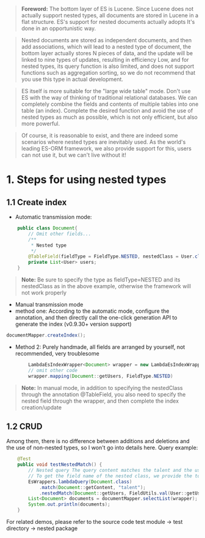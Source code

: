 > **Foreword:** The bottom layer of ES is Lucene. Since Lucene does not actually support nested types, all documents are stored in Lucene in a flat structure. ES's support for nested documents actually adopts It's done in an opportunistic way.

> Nested documents are stored as independent documents, and then add associations, which will lead to a nested type of document, the bottom layer actually stores N pieces of data, and the update will be linked to nine types of updates, resulting in efficiency Low, and for nested types, its query function is also limited, and does not support functions such as aggregation sorting, so we do not recommend that you use this type in actual development.

> ES itself is more suitable for the "large wide table" mode. Don't use ES with the way of thinking of traditional relational databases. We can completely combine the fields and contents of multiple tables into one table (an index). Complete the desired function and avoid the use of nested types as much as possible, which is not only efficient, but also more powerful.

> Of course, it is reasonable to exist, and there are indeed some scenarios where nested types are inevitably used. As the world's leading ES-ORM framework, we also provide support for this, users can not use it, but we can't live without it!


# 1. Steps for using nested types
## 1.1 Create index

- Automatic transmission mode:
````java
    public class Document{
        // Omit other fields...
        /**
         * Nested type
         */
        @TableField(fieldType = FieldType.NESTED, nestedClass = User.class)
        private List<User> users;
    }
````
> **Note:** Be sure to specify the type as fieldType=NESTED and its nestedClass as in the above example, otherwise the framework will not work properly

- Manual transmission mode
 - method one:
According to the automatic mode, configure the annotation, and then directly call the one-click generation API to generate the index (v0.9.30+ version support)

````java
documentMapper.createIndex();
````
 - Method 2:
Purely handmade, all fields are arranged by yourself, not recommended, very troublesome
````java
        LambdaEsIndexWrapper<Document> wrapper = new LambdaEsIndexWrapper<>();
        // omit other code
        wrapper.mapping(Document::getUsers, FieldType.NESTED)
````
> **Note:** In manual mode, in addition to specifying the nestedClass through the annotation @TableField, you also need to specify the nested field through the wrapper, and then complete the index creation/update


## 1.2 CRUD
Among them, there is no difference between additions and deletions and the use of non-nested types, so I won't go into details here.
Query example:
````java
    @Test
    public void testNestedMatch() {
        // Nested query The query content matches the talent and the user name in the nested data matches the data of "User 1"
        // To get the field name of the nested class, we provide the tool class FieldUtils.val to help users get the field name through the lambda function. Of course, if you don't want to use it, you can also pass a string directly
        EsWrappers.lambdaQuery(Document.class)
            .match(Document::getContent, "talent");
            .nestedMatch(Document::getUsers, FieldUtils.val(User::getUsername), "User");
        List<Document> documents = documentMapper.selectList(wrapper);
        System.out.println(documents);
    }
````
For related demos, please refer to the source code test module -> test directory -> nested package